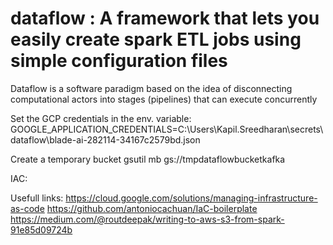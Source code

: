 # dataflow : A  framework that lets you easily create spark ETL jobs  using simple configuration files

Dataflow is a software paradigm based on the idea of disconnecting computational actors into stages (pipelines) that can execute concurrently

Set the GCP credentials in the env. variable:
GOOGLE_APPLICATION_CREDENTIALS=C:\Users\Kapil.Sreedharan\secrets\dataflow\blade-ai-282114-34167c2579bd.json
 
Create a temporary bucket 
gsutil mb gs://tmpdataflowbucketkafka

IAC: 

Usefull links:
 https://cloud.google.com/solutions/managing-infrastructure-as-code
https://github.com/antoniocachuan/IaC-boilerplate
https://medium.com/@routdeepak/writing-to-aws-s3-from-spark-91e85d09724b
